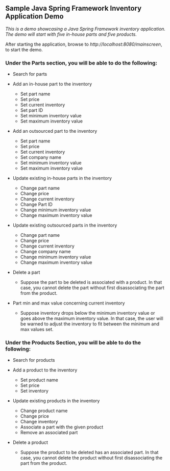 ## Sample Java Spring Framework Inventory Application Demo

*This is a demo showcasing a Java Spring Framework inventory application. The demo will start with five in-house parts and five products.*

After starting the application, browse to *http://localhost:8080/mainscreen*, to start the demo.

### Under the Parts section, you will be able to do the following:

* Search for parts
	
* Add an in-house part to the inventory
  * Set part name
  * Set price
  * Set current inventory
  * Set part ID
  * Set minimum inventory value
  * Set maximum inventory value
	
* Add an outsourced part to the inventory
  * Set part name
  * Set price
  * Set current inventory
  * Set company name
  * Set minimum inventory value
  * Set maximum inventory value
	
* Update existing in-house parts in the inventory
  * Change part name
  * Change price
  * Change current inventory
  * Change Part ID
  * Change minimum inventory value
  * Change maximum inventory value
	
* Update existing outsourced parts in the inventory
  * Change part name
  * Change price
  * Change current inventory
  * Change company name
  * Change minimum inventory value
  * Change maximum inventory value
  
* Delete a part
  * Suppose the part to be deleted is associated with a product. In that case, you cannot delete the part without first disassociating the part from the product.
  
* Part min and max value concerning current inventory
  * Suppose inventory drops below the minimum inventory value or goes above the maximum inventory value. In that case, the user will be warned to adjust the inventory to fit between the minimum and max values set.


### Under the Products Section, you will be able to do the following:

* Search for products

* Add a product to the inventory
	* Set product name
    * Set price
    * Set inventory

* Update existing products in the inventory
	* Change product name
	* Change price
	* Change inventory
	* Associate a part with the given product
	* Remove an associated part

* Delete a product
	* Suppose the product to be deleted has an associated part. In that case, you cannot delete the product without first disassociating the part from the product. 
